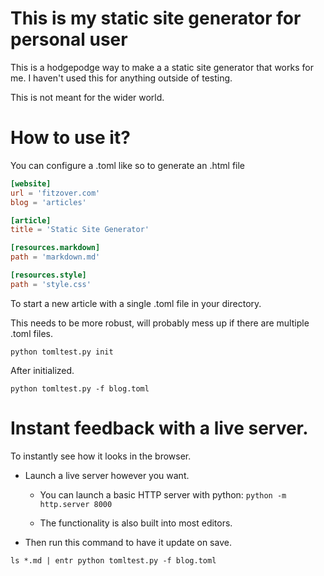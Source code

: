 # This is my static site generator for personal user

This is a hodgepodge way to make a a static site generator that works for me.
I haven't used this for anything outside of testing.

This is not meant for the wider world.


# How to use it?

You can configure a .toml like so to generate an .html file

```toml
[website]
url = 'fitzover.com'
blog = 'articles'

[article]
title = 'Static Site Generator'

[resources.markdown]
path = 'markdown.md'

[resources.style]
path = 'style.css'
```

To start a new article with a single .toml file in your directory.

This needs to be more robust, will probably mess up if there are multiple .toml files.

```shell
python tomltest.py init
```

After initialized.

```shell
python tomltest.py -f blog.toml
```



# Instant feedback with a live server.

To instantly see how it looks in the browser.

- Launch a live server however you want.
  - You can launch a basic HTTP server with python: ```python -m http.server 8000```
 
  - The functionality is also built into most editors. 

- Then run this command to have it update on save.

```shell
ls *.md | entr python tomltest.py -f blog.toml
```

